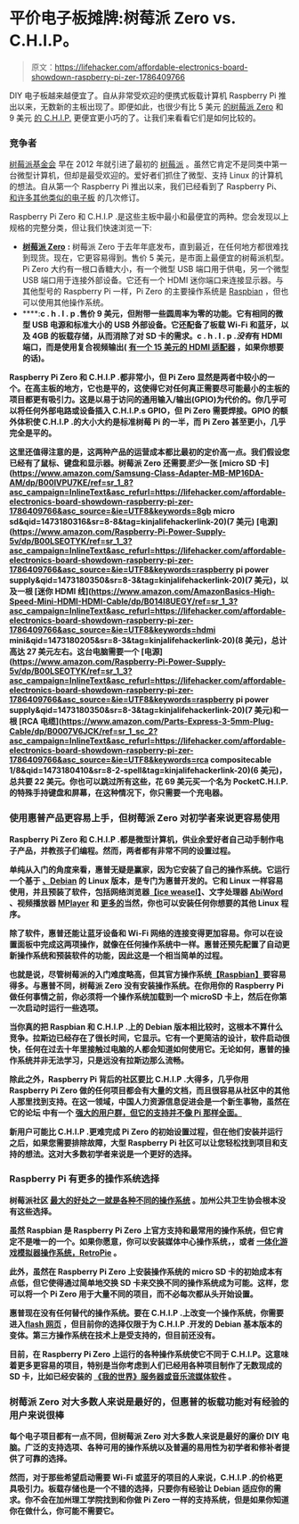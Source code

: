 # 平价电子板摊牌:树莓派 Zero vs. C.H.I.P。

> 原文：<https://lifehacker.com/affordable-electronics-board-showdown-raspberry-pi-zer-1786409766>

DIY 电子板越来越便宜了。自从非常受欢迎的便携式板载计算机 Raspberry Pi 推出以来，无数新的主板出现了。即便如此，也很少有比 5 美元 [的树莓派 Zero](https://www.raspberrypi.org/products/pi-zero/) 和 9 美元 [的 C.H.I.P.](https://getchip.com/pages/chip) 更便宜更小巧的了。让我们来看看它们是如何比较的。



### 竞争者

[树莓派基金会](https://www.raspberrypi.org/) 早在 2012 年就引进了最初的 [树莓派](http://lifehacker.com/raspberry-pi-launches-offers-low-cost-low-power-hack-5889252) 。虽然它肯定不是同类中第一台微型计算机，但却是最受欢迎的。爱好者们抓住了微型、支持 Linux 的计算机的想法。自从第一个 Raspberry Pi 推出以来，我们已经看到了 Raspberry Pi、 [和许多其他类似的电子板](http://lifehacker.com/how-to-pick-the-right-electronics-board-for-your-diy-pr-742869540) 的几次修订。

Raspberry Pi Zero 和 C.H.I.P .是这些主板中最小和最便宜的两种。您会发现以上规格的完整分类，但让我们快速浏览一下:

*   [**树莓派 Zero**](https://www.raspberrypi.org/products/pi-zero/) **:** 树莓派 Zero 于去年年底发布，直到最近，在任何地方都很难找到现货。现在，它更容易得到。售价 5 美元，是市面上最便宜的树莓派机型。Pi Zero 大约有一根口香糖大小，有一个微型 USB 端口用于供电，另一个微型 USB 端口用于连接外部设备。它还有一个 HDMI 迷你端口来连接显示器。与其他型号的 Raspberry Pi 一样，Pi Zero 的主要操作系统是 [Raspbian](https://www.raspberrypi.org/downloads/raspbian/) ，但也可以使用其他操作系统。
*   [](https://getchip.com/pages/chip)****:**c . h . I . p .售价 9 美元，但附带一些圆周率为零的功能。它有相同的微型 USB 电源和标准大小的 USB 外部设备。它还配备了板载 Wi-Fi 和蓝牙，以及 4GB 的板载存储，从而消除了对 SD 卡的需求。c . h . I . p .*没有*有 HDMI 端口，而是使用复合视频输出( [有一个 15 美元的 HDMI 适配器](https://getchip.com/pages/store) ，如果你想要的话)。**

**Raspberry Pi Zero 和 C.H.I.P .都非常小，但 Pi Zero 显然是两者中较小的一个。在高主板的地方，它也是平的，这使得它对任何真正需要尽可能最小的主板的项目都更有吸引力。这是以易于访问的通用输入/输出(GPIO)为代价的。你几乎可以将任何外部电路或设备插入 C.H.I.P.s GPIO，但 Pi Zero 需要焊接。GPIO 的额外体积使 C.H.I.P .的大小大约是标准树莓 Pi 的一半，而 Pi Zero 甚至更小，几乎完全是平的。**

**这里还值得注意的是，这两种产品的运营成本都比最初的定价高一点。我们假设您已经有了鼠标、键盘和显示器。树莓派 Zero 还需要*至少*一张 [micro SD 卡](https://www.amazon.com/Samsung-Class-Adapter-MB-MP16DA-AM/dp/B00IVPU7KE/ref=sr_1_8?asc_campaign=InlineText&asc_refurl=https://lifehacker.com/affordable-electronics-board-showdown-raspberry-pi-zer-1786409766&asc_source=&ie=UTF8&keywords=8gb micro sd&qid=1473180316&sr=8-8&tag=kinjalifehackerlink-20)(7 美元) [电源](https://www.amazon.com/Raspberry-Pi-Power-Supply-5v/dp/B00LSEOTYK/ref=sr_1_3?asc_campaign=InlineText&asc_refurl=https://lifehacker.com/affordable-electronics-board-showdown-raspberry-pi-zer-1786409766&asc_source=&ie=UTF8&keywords=raspberry pi power supply&qid=1473180350&sr=8-3&tag=kinjalifehackerlink-20)(7 美元)，以及一根 [迷你 HDMI 线](https://www.amazon.com/AmazonBasics-High-Speed-Mini-HDMI-HDMI-Cable/dp/B014I8UEGY/ref=sr_1_3?asc_campaign=InlineText&asc_refurl=https://lifehacker.com/affordable-electronics-board-showdown-raspberry-pi-zer-1786409766&asc_source=&ie=UTF8&keywords=hdmi mini&qid=1473180205&sr=8-3&tag=kinjalifehackerlink-20)(8 美元)，总计高达 27 美元左右。这台电脑需要一个 [电源](https://www.amazon.com/Raspberry-Pi-Power-Supply-5v/dp/B00LSEOTYK/ref=sr_1_3?asc_campaign=InlineText&asc_refurl=https://lifehacker.com/affordable-electronics-board-showdown-raspberry-pi-zer-1786409766&asc_source=&ie=UTF8&keywords=raspberry pi power supply&qid=1473180350&sr=8-3&tag=kinjalifehackerlink-20)(7 美元)和一根 [RCA 电缆](https://www.amazon.com/Parts-Express-3-5mm-Plug-Cable/dp/B0007V6JCK/ref=sr_1_sc_2?asc_campaign=InlineText&asc_refurl=https://lifehacker.com/affordable-electronics-board-showdown-raspberry-pi-zer-1786409766&asc_source=&ie=UTF8&keywords=rca compositecable 1/8&qid=1473180410&sr=8-2-spell&tag=kinjalifehackerlink-20)(6 美元)，总共要 22 美元。你也可以跳过所有这些，花 69 美元买一个名为 PocketC.H.I.P. 的特殊手持键盘和屏幕，在这种情况下，你只需要一个充电器。**

### **使用惠普产品更容易上手，但树莓派 Zero 对初学者来说更容易使用**

**Raspberry Pi Zero 和 C.H.I.P .都是微型计算机，供业余爱好者自己动手制作电子产品，并教孩子们编程。然而，两者都有非常不同的设置过程。** 

**单纯从入门的角度来看，惠普无疑是赢家，因为它安装了自己的操作系统。它运行一个基于 [、Debian](https://www.debian.org/) 的 Linux 版本，是专门为惠普开发的。它和 Linux 一样容易使用，并且预装了软件，包括网络浏览器[【ice weasel】](https://wiki.debian.org/Iceweasel)、文字处理器 [AbiWord](http://www.abiword.org/) 、视频播放器 [MPlayer](http://www.mplayerhq.hu/) 和 [更多的](http://docs.getchip.com/chip.html#launching-installed-apps)当然，你也可以安装任何你想要的其他 Linux 程序。** 

**除了软件，惠普还能让蓝牙设备和 Wi-Fi 网络的连接变得更加容易。你可以在设置面板中完成这两项操作，就像在任何操作系统中一样。惠普还预先配置了自动更新操作系统和预装软件的功能，因此这是一个相当简单的过程。** 

**也就是说，尽管树莓派的入门难度略高，但其官方操作系统[【Raspbian】](https://www.raspberrypi.org/downloads/raspbian/)要容易得多。与惠普不同，树莓派 Zero 没有安装操作系统。在你用你的 Raspberry Pi 做任何事情之前，你必须将一个操作系统加载到一个 microSD 卡上，然后在你第一次启动时运行一些选项。**

**当你真的把 Raspbian 和 C.H.I.P .上的 Debian 版本相比较时，这根本不算什么竞争。拉斯边已经存在了很长时间，它显示。它有一个更简洁的设计，软件启动很快，任何在过去十年里接触过电脑的人都会知道如何使用它。无论如何，惠普的操作系统并非无法学习，只是远没有拉斯边那么流畅。**

**除此之外，Raspberry Pi 背后的社区要比 C.H.I.P .大得多，几乎你用 Raspberry Pi Zero 做的任何项目都会有大量的文档，而且很容易从社区中的其他人那里找到支持。在这一领域，中国人力资源信息促进会是一个新生事物，虽然在它的论坛 中有一个 [强大的用户群，但它的支持并不像 Pi 那样全面。](https://bbs.nextthing.co/)**

**新用户可能比 C.H.I.P .更难完成 Pi Zero 的初始设置过程，但在他们安装并运行之后，如果您需要排除故障，大型 Raspberry Pi 社区可以让您轻松找到项目和支持的想法。这对大多数初学者来说是一个更好的选择。**

### **Raspberry Pi 有更多的操作系统选择**

**树莓派社区 [最大的好处之一就是各种不同的操作系统](https://lifehacker.com/the-best-operating-systems-for-your-raspberry-pi-projec-1774669829) 。加州公共卫生协会根本没有这些选择。** 

**虽然 Raspbian 是 Raspberry Pi Zero 上官方支持和最常用的操作系统，但它肯定不是唯一的一个。如果你愿意，你可以安装媒体中心操作系统，，或者 [一体化游戏模拟器操作系统，RetroPie](http://lifehacker.com/how-to-turn-your-raspberry-pi-into-a-retro-game-console-498561192) 。** 

**此外，虽然在 Raspberry Pi Zero 上安装操作系统的 micro SD 卡的初始成本有点低，但它使得通过简单地交换 SD 卡来交换不同的操作系统成为可能。这样，您可以将一个 Pi Zero 用于大量不同的项目，而不必每次都从头开始设置。** 

**惠普现在没有任何替代的操作系统。要在 C.H.I.P .上改变一个操作系统，你需要进入[flash 网页](http://flash.getchip.com/) ，但目前你的选择仅限于为 C.H.I.P .开发的 Debian 基本版本的变体。第三方操作系统在技术上是受支持的，但目前还没有。** 

**目前，在 Raspberry Pi Zero 上运行的各种操作系统使它不同于 C.H.I.P。这意味着更多更容易的项目，特别是当你考虑到人们已经用各种项目制作了无数现成的 SD 卡，比如已经安装的 [《我的世界》服务器或音乐流媒体软件](http://lifehacker.com/seven-ready-made-raspberry-pi-projects-you-can-install-1691368805) 。**

### **树莓派 Zero 对大多数人来说是最好的，但惠普的板载功能对有经验的用户来说很棒**

**每个电子项目都有一点不同，但树莓派 Zero 对大多数人来说是最好的廉价 DIY 电脑。广泛的支持选项、各种可用的操作系统以及普遍的易用性为初学者和修补者提供了可靠的选择。** 

**然而，对于那些希望启动需要 Wi-Fi 或蓝牙的项目的人来说，C.H.I.P .的价格更具吸引力。板载存储也是一个不错的选择，只要你有经验让 Debian 适应你的需求。你不会在加州理工学院找到和你做 Pi Zero 一样的支持系统，但是如果你知道你在做什么，你可能不需要它。**
